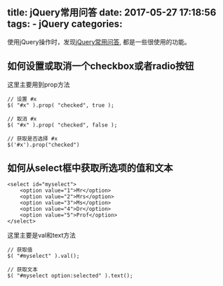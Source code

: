 title: jQuery常用问答
date: 2017-05-27 17:18:56
tags:
    - jQuery
categories:
---
使用jQuery操作时，发现[jQuery常用问答](http://learn.jquery.com/using-jquery-core/faq/), 都是一些很使用的功能。

## 如何设置或取消一个checkbox或者radio按钮

这里主要用到prop方法

```
// 设置 #x
$( "#x" ).prop( "checked", true );
 
// 取消 #x
$( "#x" ).prop( "checked", false );

// 获取是否选择 #x
$('#x').prop("checked")
```


## 如何从select框中获取所选项的值和文本

```
<select id="myselect">
    <option value="1">Mr</option>
    <option value="2">Mrs</option>
    <option value="3">Ms</option>
    <option value="4">Dr</option>
    <option value="5">Prof</option>
</select>
```

这里主要是val和text方法
```
// 获取值
$( "#myselect" ).val();

// 获取文本
$( "#myselect option:selected" ).text();
```
